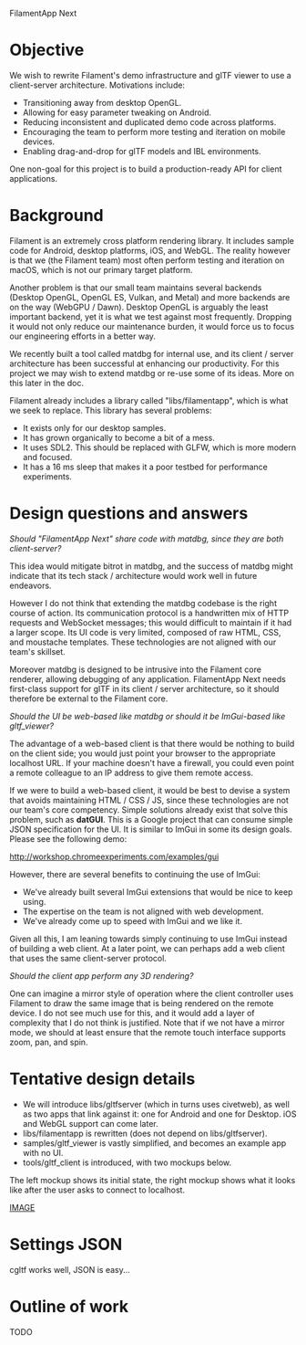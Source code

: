 FilamentApp Next

# Objective

We wish to rewrite Filament's demo infrastructure and glTF viewer to use a client-server
architecture. Motivations include:

- Transitioning away from desktop OpenGL.
- Allowing for easy parameter tweaking on Android.
- Reducing inconsistent and duplicated demo code across platforms.
- Encouraging the team to perform more testing and iteration on mobile devices.
- Enabling drag-and-drop for glTF models and IBL environments.

One non-goal for this project is to build a production-ready API for client applications.

# Background

Filament is an extremely cross platform rendering library. It includes sample code for Android,
desktop platforms, iOS, and WebGL. The reality however is that we (the Filament team) most often
perform testing and iteration on macOS, which is not our primary target platform.

Another problem is that our small team maintains several backends (Desktop OpenGL, OpenGL ES,
Vulkan, and Metal) and more backends are on the way (WebGPU / Dawn). Desktop OpenGL is arguably the
least important backend, yet it is what we test against most frequently. Dropping it would not only
reduce our maintenance burden, it would force us to focus our engineering efforts in a better way.

We recently built a tool called matdbg for internal use, and its client / server architecture has
been successful at enhancing our productivity. For this project we may wish to extend matdbg or
re-use some of its ideas. More on this later in the doc.

Filament already includes a library called "libs/filamentapp", which is what we seek to replace.
This library has several problems:

- It exists only for our desktop samples.
- It has grown organically to become a bit of a mess.
- It uses SDL2. This should be replaced with GLFW, which is more modern and focused.
- It has a 16 ms sleep that makes it a poor testbed for performance experiments.

# Design questions and answers

*Should "FilamentApp Next" share code with matdbg, since they are both client-server?*

This idea would mitigate bitrot in matdbg, and the success of matdbg might indicate that its tech
stack / architecture would work well in future endeavors.

However I do not think that extending the matdbg codebase is the right course of action. Its
communication protocol is a handwritten mix of HTTP requests and WebSocket messages; this would
difficult to maintain if it had a larger scope. Its UI code is very limited, composed of raw HTML,
CSS, and moustache templates. These technologies are not aligned with our team's skillset.

Moreover matdbg is designed to be intrusive into the Filament core renderer, allowing debugging of
any application. FilamentApp Next needs first-class support for glTF in its client / server
architecture, so it should therefore be external to the Filament core.

*Should the UI be web-based like matdbg or should it be ImGui-based like gltf_viewer?*

The advantage of a web-based client is that there would be nothing to build on the client side;
you would just point your browser to the appropriate localhost URL. If your machine doesn't have
a firewall, you could even point a remote colleague to an IP address to give them remote access.

If we were to build a web-based client, it would be best to devise a system that avoids maintaining
HTML / CSS / JS, since these technologies are not our team's core competency. Simple solutions
already exist that solve this problem, such as **datGUI**. This is a Google project that can consume
simple JSON specification for the UI. It is similar to ImGui in some its design goals. Please see
the following demo:

http://workshop.chromeexperiments.com/examples/gui

However, there are several benefits to continuing the use of ImGui:
- We've already built several ImGui extensions that would be nice to keep using.
- The expertise on the team is not aligned with web development.
- We've already come up to speed with ImGui and we like it.

Given all this, I am leaning towards simply continuing to use ImGui instead of building a web
client. At a later point, we can perhaps add a web client that uses the same client-server protocol.

*Should the client app perform any 3D rendering?*

One can imagine a mirror style of operation where the client controller uses Filament to draw the
same image that is being rendered on the remote device. I do not see much use for this, and it would
add a layer of complexity that I do not think is justified. Note that if we not have a mirror mode,
we should at least ensure that the remote touch interface supports zoom, pan, and spin.

# Tentative design details

- We will introduce libs/gltfserver (which in turns uses civetweb), as well as two apps that link
  against it: one for Android and one for Desktop. iOS and WebGL support can come later.
- libs/filamentapp is rewritten (does not depend on libs/gltfserver).
- samples/gltf_viewer is vastly simplified, and becomes an example app with no UI.
- tools/gltf_client is introduced, with two mockups below.

The left mockup shows its initial state, the right mockup shows what it looks like after the
user asks to connect to localhost.

[IMAGE](IMAGE)

# Settings JSON

cgltf works well, JSON is easy...

# Outline of work

TODO